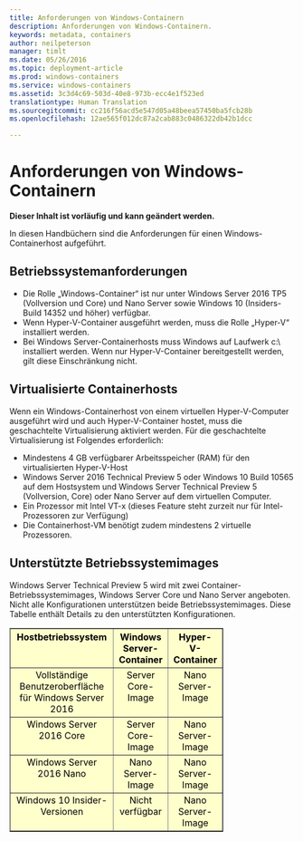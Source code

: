 ```yaml
---
title: Anforderungen von Windows-Containern
description: Anforderungen von Windows-Containern.
keywords: metadata, containers
author: neilpeterson
manager: timlt
ms.date: 05/26/2016
ms.topic: deployment-article
ms.prod: windows-containers
ms.service: windows-containers
ms.assetid: 3c3d4c69-503d-40e8-973b-ecc4e1f523ed
translationtype: Human Translation
ms.sourcegitcommit: cc216f56acd5e547d05a48beea57450ba5fcb28b
ms.openlocfilehash: 12ae565f012dc87a2cab883c0486322db42b1dcc

---
```


# Anforderungen von Windows-Containern

**Dieser Inhalt ist vorläufig und kann geändert werden.** 

In diesen Handbüchern sind die Anforderungen für einen Windows-Containerhost aufgeführt.

## Betriebssystemanforderungen

- Die Rolle „Windows-Container“ ist nur unter Windows Server 2016 TP5 (Vollversion und Core) und Nano Server sowie Windows 10 (Insiders-Build 14352 und höher) verfügbar.
- Wenn Hyper-V-Container ausgeführt werden, muss die Rolle „Hyper-V“ installiert werden.
- Bei Windows Server-Containerhosts muss Windows auf Laufwerk c:\\ installiert werden. Wenn nur Hyper-V-Container bereitgestellt werden, gilt diese Einschränkung nicht.

## Virtualisierte Containerhosts

Wenn ein Windows-Containerhost von einem virtuellen Hyper-V-Computer ausgeführt wird und auch Hyper-V-Container hostet, muss die geschachtelte Virtualisierung aktiviert werden. Für die geschachtelte Virtualisierung ist Folgendes erforderlich:

- Mindestens 4 GB verfügbarer Arbeitsspeicher (RAM) für den virtualisierten Hyper-V-Host
- Windows Server 2016 Technical Preview 5 oder Windows 10 Build 10565 auf dem Hostsystem und Windows Server Technical Preview 5 (Vollversion, Core) oder Nano Server auf dem virtuellen Computer.
- Ein Prozessor mit Intel VT-x (dieses Feature steht zurzeit nur für Intel-Prozessoren zur Verfügung)
- Die Containerhost-VM benötigt zudem mindestens 2 virtuelle Prozessoren.

## Unterstützte Betriebssystemimages

Windows Server Technical Preview 5 wird mit zwei Container-Betriebssystemimages, Windows Server Core und Nano Server angeboten. Nicht alle Konfigurationen unterstützen beide Betriebssystemimages. Diese Tabelle enthält Details zu den unterstützten Konfigurationen.

<table border="1" style="background-color:FFFFCC;border-collapse:collapse;border:1px solid FFCC00;color:000000;width:75%" cellpadding="5" cellspacing="5">
<thead>
<tr valign="top">
<th><center>Hostbetriebssystem</center></th>
<th><center>Windows Server-Container</center></th>
<th><center>Hyper-V-Container</center></th>
</tr>
</thead>
<tbody>
<tr valign="top">
<td><center>Vollständige Benutzeroberfläche für Windows Server 2016</center></td>
<td><center>Server Core-Image</center></td>
<td><center>Nano Server-Image</center></td>
</tr>
<tr valign="top">
<td><center>Windows Server 2016 Core</center></td>
<td><center>Server Core-Image</center></td>
<td><center> Nano Server-Image</center></td>
</tr>
<tr valign="top">
<td><center>Windows Server 2016 Nano</center></td>
<td><center> Nano Server-Image</center></td>
<td><center>Nano Server-Image</center></td>
</tr>
<tr valign="top">
<td><center>Windows 10 Insider-Versionen</center></td>
<td><center>Nicht verfügbar</center></td>
<td><center>Nano Server-Image</center></td>
</tr>
</tbody>
</table>



<!--HONumber=Jun16_HO4-->


